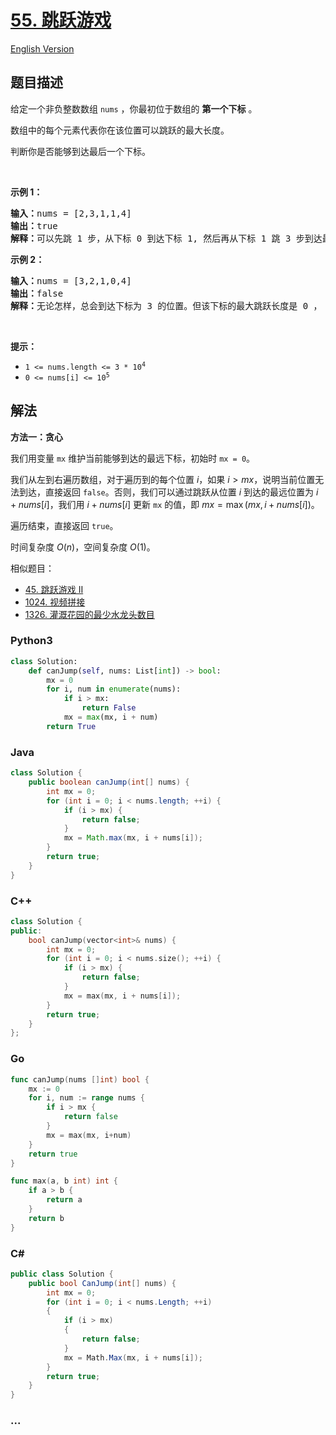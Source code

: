 # [55. 跳跃游戏](https://leetcode.cn/problems/jump-game)

[English Version](/solution/0000-0099/0055.Jump%20Game/README_EN.md)

## 题目描述

<!-- 这里写题目描述 -->

<p>给定一个非负整数数组 <code>nums</code> ，你最初位于数组的 <strong>第一个下标</strong> 。</p>

<p>数组中的每个元素代表你在该位置可以跳跃的最大长度。</p>

<p>判断你是否能够到达最后一个下标。</p>

<p> </p>

<p><strong>示例 1：</strong></p>

<pre>
<strong>输入：</strong>nums = [2,3,1,1,4]
<strong>输出：</strong>true
<strong>解释：</strong>可以先跳 1 步，从下标 0 到达下标 1, 然后再从下标 1 跳 3 步到达最后一个下标。
</pre>

<p><strong>示例 2：</strong></p>

<pre>
<strong>输入：</strong>nums = [3,2,1,0,4]
<strong>输出：</strong>false
<strong>解释：</strong>无论怎样，总会到达下标为 3 的位置。但该下标的最大跳跃长度是 0 ， 所以永远不可能到达最后一个下标。
</pre>

<p> </p>

<p><strong>提示：</strong></p>

<ul>
	<li><code>1 <= nums.length <= 3 * 10<sup>4</sup></code></li>
	<li><code>0 <= nums[i] <= 10<sup>5</sup></code></li>
</ul>

## 解法

<!-- 这里可写通用的实现逻辑 -->

**方法一：贪心**

我们用变量 `mx` 维护当前能够到达的最远下标，初始时 `mx = 0`。

我们从左到右遍历数组，对于遍历到的每个位置 $i$，如果 $i\gt mx$，说明当前位置无法到达，直接返回 `false`。否则，我们可以通过跳跃从位置 $i$ 到达的最远位置为 $i+nums[i]$，我们用 $i+nums[i]$ 更新 `mx` 的值，即 $mx=\max(mx,i+nums[i])$。

遍历结束，直接返回 `true`。

时间复杂度 $O(n)$，空间复杂度 $O(1)$。

相似题目：

-   [45. 跳跃游戏 II](/solution/0000-0099/0045.Jump%20Game%20II/README.md)
-   [1024. 视频拼接](/solution/1000-1099/1024.Video%20Stitching/README.md)
-   [1326. 灌溉花园的最少水龙头数目](/solution/1300-1399/1326.Minimum%20Number%20of%20Taps%20to%20Open%20to%20Water%20a%20Garden/README.md)

<!-- tabs:start -->

### **Python3**

<!-- 这里可写当前语言的特殊实现逻辑 -->

```python
class Solution:
    def canJump(self, nums: List[int]) -> bool:
        mx = 0
        for i, num in enumerate(nums):
            if i > mx:
                return False
            mx = max(mx, i + num)
        return True
```

### **Java**

<!-- 这里可写当前语言的特殊实现逻辑 -->

```java
class Solution {
    public boolean canJump(int[] nums) {
        int mx = 0;
        for (int i = 0; i < nums.length; ++i) {
            if (i > mx) {
                return false;
            }
            mx = Math.max(mx, i + nums[i]);
        }
        return true;
    }
}
```

### **C++**

```cpp
class Solution {
public:
    bool canJump(vector<int>& nums) {
        int mx = 0;
        for (int i = 0; i < nums.size(); ++i) {
            if (i > mx) {
                return false;
            }
            mx = max(mx, i + nums[i]);
        }
        return true;
    }
};
```

### **Go**

```go
func canJump(nums []int) bool {
	mx := 0
	for i, num := range nums {
		if i > mx {
			return false
		}
		mx = max(mx, i+num)
	}
	return true
}

func max(a, b int) int {
	if a > b {
		return a
	}
	return b
}
```

### **C#**

```cs
public class Solution {
    public bool CanJump(int[] nums) {
        int mx = 0;
        for (int i = 0; i < nums.Length; ++i)
        {
            if (i > mx)
            {
                return false;
            }
            mx = Math.Max(mx, i + nums[i]);
        }
        return true;
    }
}
```

### **...**

```

```

<!-- tabs:end -->
